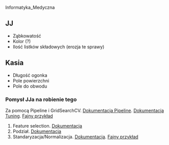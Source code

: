 Informatyka_Medyczna
## JJ
* Ząbkowatość
* Kolor (?)
* Ilość listków składowych (erozja te sprawy)
## Kasia
* Długość ogonka
* Pole powierzchni
* Pole do obwodu
### Pomysł JJa na robienie tego
Za pomocą Pipeline i GridSearchCV. [Dokumentacja Pipeline](https://scikit-learn.org/stable/modules/generated/sklearn.pipeline.Pipeline.html). [Dokumentacja Tuning](https://scikit-learn.org/stable/modules/grid_search.html). [Fajny przykład](https://scikit-learn.org/stable/tutorial/statistical_inference/putting_together.html)
1. Feature selection. [Dokumentacja](https://scikit-learn.org/stable/modules/feature_selection.html)
2. Podział. [Dokumentacja](https://scikit-learn.org/stable/modules/generated/sklearn.model_selection.train_test_split.html)
3. Standaryzacja/Normalizacja. [Dokumentacja](https://scikit-learn.org/stable/modules/generated/sklearn.preprocessing.StandardScaler.html). [Fajny przykład](https://scikit-learn.org/stable/auto_examples/preprocessing/plot_scaling_importance.html#sphx-glr-auto-examples-preprocessing-plot-scaling-importance-py)